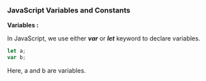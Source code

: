 ### JavaScript Variables and Constants

**Variables :** 

In JavaScript, we use either ***var*** or ***let*** keyword to declare variables.
```js
let a;
var b;
```
Here, a and b are variables.
